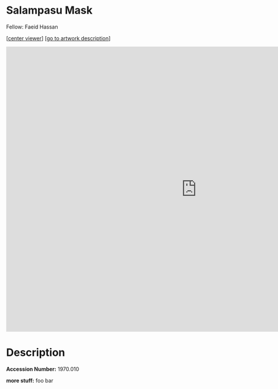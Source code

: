 # Salampasu Mask

Fellow: Faeid Hassan 

\[[center viewer](#viewer)\] \[[go to artwork description](#description)\]

<iframe id="viewer" src="https://www.exhibit.so/exhibits/eq8JqTHzlejEYQoB3mpc?embedded=true" width="1024" height="768" allowfullscreen allow="autoplay" frameborder="0"></iframe>

# Description

**Accession Number:** 1970.010

**more stuff:** foo bar
